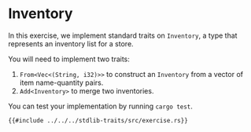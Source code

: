 # Inventory
In this exercise, we implement standard traits on `Inventory`, a type that represents an inventory list for a store.

You will need to implement two traits:
1. `From<Vec<(String, i32)>>` to construct an `Inventory` from a vector of item name-quantity pairs.
2. `Add<Inventory>` to merge two inventories.

You can test your implementation by running `cargo test`.

```rust,compile_fail
{{#include ../../../stdlib-traits/src/exercise.rs}}
```